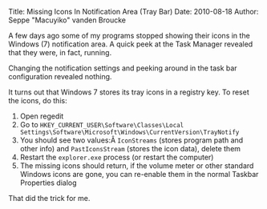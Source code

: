 Title: Missing Icons In Notification Area (Tray Bar)
Date: 2010-08-18
Author: Seppe "Macuyiko" vanden Broucke

A few days ago some of my programs stopped showing their icons in the Windows (7) notification area. A quick peek at the Task Manager revealed that they were, in fact, running.

Changing the notification settings and peeking around in the task bar configuration revealed nothing.

It turns out that Windows 7 stores its tray icons in a registry key. To reset the icons, do this:

1. Open regedit
2. Go to `HKEY_CURRENT_USER\Software\Classes\Local Settings\Software\Microsoft\Windows\CurrentVersion\TrayNotify`
3. You should see two values:Â `IconStreams` (stores program path and other info) and `PastIconsStream` (stores the icon data), delete them
4. Restart the `explorer.exe` process (or restart the computer)
5. The missing icons should return, if the volume meter or other standard Windows icons are gone, you can re-enable them in the normal Taskbar Properties dialog

That did the trick for me.

